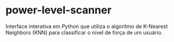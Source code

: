 # power-level-scanner

Interface interativa em Python que utiliza o algoritmo de K-Nearest Neighbors (KNN) para classificar o nível de força de um usuário.
